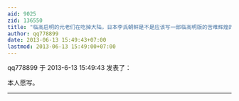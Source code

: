 ```yaml
---
aid: 9025
zid: 136550
title: "临高启明的元老们在吃掉大陆，日本李氏朝鲜是不是应该写一部临高明版的苦难辉煌的大书"
author: qq778899
date: 2013-06-13 15:49:43+07:00
lastmod: 2013-06-13 15:49:00+07:00
---
```


qq778899 于 2013-6-13 15:49:43 发表了：

本人愿写。

---
